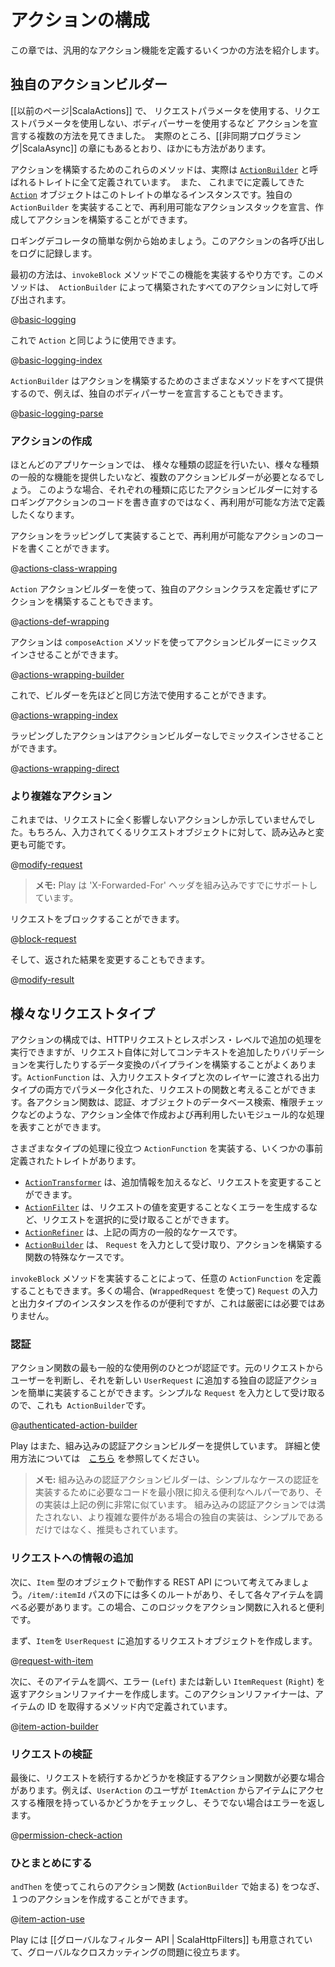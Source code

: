 <!--- Copyright (C) 2009-2015 Typesafe Inc. <http://www.typesafe.com> -->
<!--
# Action composition
-->
# アクションの構成

<!--
This chapter introduces several ways of defining generic action functionality.
-->
この章では、汎用的なアクション機能を定義するいくつかの方法を紹介します。

<!--
## Custom action builders
-->
## 独自のアクションビルダー

<!--
We saw [[previously|ScalaActions]] that there are multiple ways to declare an action - with a request parameter, without a request parameter, with a body parser etc.  In fact there are more than this, as we'll see in the chapter on [[asynchronous programming|ScalaAsync]].
-->
[[以前のページ|ScalaActions]] で、 リクエストパラメータを使用する、リクエストパラメータを使用しない、ボディパーサーを使用するなど アクションを宣言する複数の方法を見てきました。　実際のところ、[[非同期プログラミング|ScalaAsync]] の章にもあるとおり、ほかにも方法があります。

<!--
These methods for building actions are actually all defined by a trait called [`ActionBuilder`](api/scala/play/api/mvc/ActionBuilder.html) and the [`Action`](api/scala/play/api/mvc/Action$.html) object that we use to declare our actions is just an instance of this trait.  By implementing your own `ActionBuilder`, you can declare reusable action stacks, that can then be used to build actions.
-->
アクションを構築するためのこれらのメソッドは、実際は [`ActionBuilder`](api/scala/play/api/mvc/ActionBuilder.html) と呼ばれるトレイトに全て定義されています。　また、 これまでに定義してきた [`Action`](api/scala/play/api/mvc/Action$.html) オブジェクトはこのトレイトの単なるインスタンスです。独自の `ActionBuilder` を実装することで、再利用可能なアクションスタックを宣言、作成してアクションを構築することができます。

<!--
Let’s start with the simple example of a logging decorator, we want to log each call to this action.
-->
ロギングデコレータの簡単な例から始めましょう。このアクションの各呼び出しをログに記録します。

<!--
The first way is to implement this functionality in the `invokeBlock` method, which is called for every action built by the `ActionBuilder`:
-->
最初の方法は、`invokeBlock` メソッドでこの機能を実装するやり方です。このメソッドは、` ActionBuilder` によって構築されたすべてのアクションに対して呼び出されます。

@[basic-logging](code/ScalaActionsComposition.scala)

<!--
Now we can use it the same way we use `Action`:
-->
これで `Action` と同じように使用できます。

@[basic-logging-index](code/ScalaActionsComposition.scala)
 
<!--
Since `ActionBuilder` provides all the different methods of building actions, this also works with, for example, declaring a custom body parser:
-->
`ActionBuilder` はアクションを構築するためのさまざまなメソッドをすべて提供するので、例えば、独自のボディパーサーを宣言することもできます。

@[basic-logging-parse](code/ScalaActionsComposition.scala)


<!--
### Composing actions
-->
### アクションの作成

<!--
In most applications, we will want to have multiple action builders, some that do different types of authentication, some that provide different types of generic functionality, etc.  In which case, we won't want to rewrite our logging action code for each type of action builder, we will want to define it in a reuseable way.
-->
ほとんどのアプリケーションでは、 様々な種類の認証を行いたい、様々な種類の一般的な機能を提供したいなど、複数のアクションビルダーが必要となるでしょう。 このような場合、それぞれの種類に応じたアクションビルダーに対するロギングアクションのコードを書き直すのではなく、再利用が可能な方法で定義したくなります。

<!--
Reusable action code can be implemented by wrapping actions:
-->
アクションをラッピングして実装することで、再利用が可能なアクションのコードを書くことができます。

@[actions-class-wrapping](code/ScalaActionsComposition.scala)

<!--
We can also use the `Action` action builder to build actions without defining our own action class:
-->
`Action` アクションビルダーを使って、独自のアクションクラスを定義せずにアクションを構築することもできます。

@[actions-def-wrapping](code/ScalaActionsComposition.scala)

<!--
Actions can be mixed in to action builders using the `composeAction` method:
-->
アクションは `composeAction` メソッドを使ってアクションビルダーにミックスインさせることができます。

@[actions-wrapping-builder](code/ScalaActionsComposition.scala)

<!--
Now the builder can be used in the same way as before:
-->
これで、ビルダーを先ほどと同じ方法で使用することができます。

@[actions-wrapping-index](code/ScalaActionsComposition.scala)

<!--
We can also mix in wrapping actions without the action builder:
-->
ラッピングしたアクションはアクションビルダーなしでミックスインさせることができます。

@[actions-wrapping-direct](code/ScalaActionsComposition.scala)

<!--
### More complicated actions
-->
### より複雑なアクション

<!--
So far we've only shown actions that don't impact the request at all.  Of course, we can also read and modify the incoming request object:
-->
これまでは、リクエストに全く影響しないアクションしか示していませんでした。もちろん、入力されてくるリクエストオブジェクトに対して、読み込みと変更も可能です。

@[modify-request](code/ScalaActionsComposition.scala)

<!--
> **Note:** Play already has built in support for `X-Forwarded-For` headers.
-->
> **メモ:** Play は 'X-Forwarded-For' ヘッダを組み込みですでにサポートしています。

<!--
We could block the request:
-->
リクエストをブロックすることができます。

@[block-request](code/ScalaActionsComposition.scala)

<!--
And finally we can also modify the returned result:
-->
そして、返された結果を変更することもできます。

@[modify-result](code/ScalaActionsComposition.scala)

<!--
## Different request types
-->
## 様々なリクエストタイプ

<!--
While action composition allows you to perform additional processing at the HTTP request and response level, often you want to build pipelines of data transformations that add context to or perform validation on the request itself.  `ActionFunction` can be thought of as a function on the request, parameterized over both the input request type and the output type passed on to the next layer.  Each action function may represent modular processing such as authentication, database lookups for objects, permission checks, or other operations that you wish to compose and reuse across actions.
-->
アクションの構成では、HTTPリクエストとレスポンス・レベルで追加の処理を実行できますが、リクエスト自体に対してコンテキストを追加したりバリデーションを実行したりするデータ変換のパイプラインを構築することがよくあります。`ActionFunction` は、入力リクエストタイプと次のレイヤーに渡される出力タイプの両方でパラメータ化された、リクエストの関数と考えることができます。各アクション関数は、認証、オブジェクトのデータベース検索、権限チェックなどのような、アクション全体で作成および再利用したいモジュール的な処理を表すことができます。

<!--
There are a few pre-defined traits implementing `ActionFunction` that are useful for different types of processing:
-->
さまざまなタイプの処理に役立つ `ActionFunction` を実装する、いくつかの事前定義されたトレイトがあります。

<!--
* [`ActionTransformer`](api/scala/play/api/mvc/ActionTransformer.html) can change the request, for example by adding additional information.
* [`ActionFilter`](api/scala/play/api/mvc/ActionFilter.html) can selectively intercept requests, for example to produce errors, without changing the request value.
* [`ActionRefiner`](api/scala/play/api/mvc/ActionRefiner.html) is the general case of both of the above.
* [`ActionBuilder`](api/scala/play/api/mvc/ActionBuilder.html) is the special case of functions that take `Request` as input, and thus can build actions.
-->
* [`ActionTransformer`](api/scala/play/api/mvc/ActionTransformer.html) は、追加情報を加えるなど、リクエストを変更することができます。
* [`ActionFilter`](api/scala/play/api/mvc/ActionFilter.html) は、リクエストの値を変更することなくエラーを生成するなど、リクエストを選択的に受け取ることができます。
* [`ActionRefiner`](api/scala/play/api/mvc/ActionRefiner.html) は、上記の両方の一般的なケースです。
* [`ActionBuilder`](api/scala/play/api/mvc/ActionBuilder.html) は、 `Request` を入力として受け取り、アクションを構築する関数の特殊なケースです。

<!--
You can also define your own arbitrary `ActionFunction` by implementing the `invokeBlock` method.  Often it is convenient to make the input and output types instances of `Request` (using `WrappedRequest`), but this is not strictly necessary.
-->
`invokeBlock` メソッドを実装することによって、任意の `ActionFunction` を定義することもできます。多くの場合、(`WrappedRequest` を使って) `Request` の入力と出力タイプのインスタンスを作るのが便利ですが、これは厳密には必要ではありません。

<!--
### Authentication
-->
### 認証

<!--
One of the most common use cases for action functions is authentication.  We can easily implement our own authentication action transformer that determines the user from the original request and adds it to a new `UserRequest`.  Note that this is also an `ActionBuilder` because it takes a simple `Request` as input:
-->
アクション関数の最も一般的な使用例のひとつが認証です。元のリクエストからユーザーを判断し、それを新しい `UserRequest` に追加する独自の認証アクションを簡単に実装することができます。シンプルな `Request` を入力として受け取るので、これも` ActionBuilder`です。

@[authenticated-action-builder](code/ScalaActionsComposition.scala)

<!--
Play also provides a built in authentication action builder.  Information on this and how to use it can be found [here](api/scala/play/api/mvc/Security$$AuthenticatedBuilder$.html).
-->
Play はまた、組み込みの認証アクションビルダーを提供しています。 詳細と使用方法については　[こちら](api/scala/play/api/mvc/Security$$AuthenticatedBuilder$.html) を参照してください。

<!--
> **Note:** The built in authentication action builder is just a convenience helper to minimise the code necessary to implement authentication for simple cases, its implementation is very similar to the example above.
>
> If you have more complex requirements than can be met by the built in authentication action, then implementing your own is not only simple, it is recommended.
-->
> **メモ:** 組み込みの認証アクションビルダーは、シンプルなケースの認証を実装するために必要なコードを最小限に抑える便利なヘルパーであり、その実装は上記の例に非常に似ています。
> 組み込みの認証アクションでは満たされない、より複雑な要件がある場合の独自の実装は、シンプルであるだけではなく、推奨もされています。

<!--
### Adding information to requests
-->
### リクエストへの情報の追加

<!--
Now let's consider a REST API that works with objects of type `Item`.  There may be many routes under the `/item/:itemId` path, and each of these need to look up the item.  In this case, it may be useful to put this logic into an action function.
-->
次に、`Item` 型のオブジェクトで動作する REST API について考えてみましょう。`/item/:itemId` パスの下には多くのルートがあり、そして各々アイテムを調べる必要があります。この場合、このロジックをアクション関数に入れると便利です。

<!--
First of all, we'll create a request object that adds an `Item` to our `UserRequest`:
-->
まず、`Item`を `UserRequest` に追加するリクエストオブジェクトを作成します。

@[request-with-item](code/ScalaActionsComposition.scala)

<!--
Now we'll create an action refiner that looks up that item and returns `Either` an error (`Left`) or a new `ItemRequest` (`Right`).  Note that this action refiner is defined inside a method that takes the id of the item:
-->
次に、そのアイテムを調べ、エラー (`Left`) または新しい `ItemRequest` (`Right`) を返すアクションリファイナーを作成します。このアクションリファイナーは、アイテムの ID を取得するメソッド内で定義されています。

@[item-action-builder](code/ScalaActionsComposition.scala)

<!--
### Validating requests
-->
### リクエストの検証

<!--
Finally, we may want an action function that validates whether a request should continue.  For example, perhaps we want to check whether the user from `UserAction` has permission to access the item from `ItemAction`, and if not return an error:
-->
最後に、リクエストを続行するかどうかを検証するアクション関数が必要な場合があります。例えば、`UserAction` のユーザが `ItemAction` からアイテムにアクセスする権限を持っているかどうかをチェックし、そうでない場合はエラーを返します。

@[permission-check-action](code/ScalaActionsComposition.scala)

<!--
### Putting it all together
-->
### ひとまとめにする

<!--
Now we can chain these action functions together (starting with an `ActionBuilder`) using `andThen` to create an action:
-->
`andThen` を使ってこれらのアクション関数 (`ActionBuilder` で始まる) をつなぎ、１つのアクションを作成することができます。

@[item-action-use](code/ScalaActionsComposition.scala)


<!--
Play also provides a [[global filter API | ScalaHttpFilters]], which is useful for global cross cutting concerns.
-->
Play には [[グローバルなフィルター API | ScalaHttpFilters]] も用意されていて、グローバルなクロスカッティングの問題に役立ちます。
